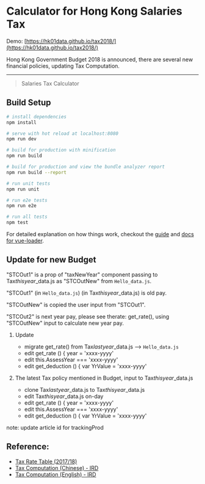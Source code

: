 # Calculator for Hong Kong Salaries Tax

Demo: [https://hk01data.github.io/tax2018/](https://hk01data.github.io/tax2018/)

Hong Kong Government Budget 2018 is announced, there are several new financial policies, updating Tax Computation.

-----

> Salaries Tax Calculator

## Build Setup

``` bash
# install dependencies
npm install

# serve with hot reload at localhost:8080
npm run dev

# build for production with minification
npm run build

# build for production and view the bundle analyzer report
npm run build --report

# run unit tests
npm run unit

# run e2e tests
npm run e2e

# run all tests
npm test
```

For detailed explanation on how things work, checkout the [guide](http://vuejs-templates.github.io/webpack/) and [docs for vue-loader](http://vuejs.github.io/vue-loader).


## Update for new Budget

"STCOut1" is a prop of "taxNewYear" component passing to Tax*thisyear*_data.js as "STCOutNew" from `Hello_data.js`.


"STCOut1" (in `Hello_data.js`) (in Tax*thisyear*_data.js) is old pay.

"STCOutNew" is copied the user input from "STCOut1".

"STCOut2" is next year pay, please see therate: get_rate(), using "STCOutNew" input to calculate new year pay.

1. Update 
    - migrate get_rate() from Tax*lastyear*_data.js --> `Hello_data.js`
    - edit get_rate () { year = 'xxxx-yyyy'
    - edit this.AssessYear === 'xxxx-yyyy'
    - edit get_deduction () { var YrValue = 'xxxx-yyyy'

2. The latest Tax policy mentioned in Budget, input to Tax*thisyear*_data.js

    - clone Tax*lastyear*_data.js to Tax*thisyear*_data.js
    - edit Tax*thisyear*_data.js on-day
    - edit get_rate () { year = 'xxxx-yyyy'
    - edit this.AssessYear === 'xxxx-yyyy'
    - edit get_deduction () { var YrValue = 'xxxx-yyyy'

note: update article id for trackingProd

## Reference:
- [Tax Rate Table (2017/18)](https://www.ird.gov.hk/eng/pdf/pam61e.pdf)
- [Tax Computation (Chinese) - IRD](https://www.ird.gov.hk/chi/ese/st_comp_2017_18/cstcfrm.htm)
- [Tax Computation (English) - IRD](https://www.ird.gov.hk/eng/ese/st_comp_2017_18/stcfrm.htm)

